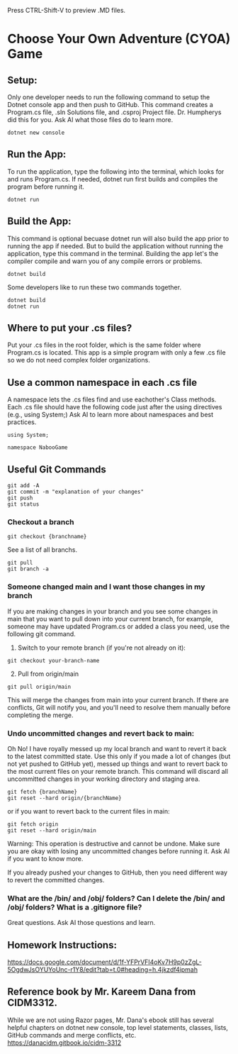 Press CTRL-Shift-V to preview .MD files. 
# Choose Your Own Adventure (CYOA) Game

## Setup: 
Only one developer needs to run the following command to setup the Dotnet console app and then push to GitHub. This command creates a Program.cs file, .sln Solutions file, and .csproj Project file. Dr. Humpherys did this for you. Ask AI what those files do to learn more. 
```
dotnet new console
```

## Run the App: 
To run the application, type the following into the terminal, which looks for and runs Program.cs. If needed, dotnet run first builds and compiles the program before running it. 
```
dotnet run
```

## Build the App: 
This command is optional becuase dotnet run will also build the app prior to running the app if needed. But to build the application without running the application, type this command in the terminal. Building the app let's the compiler compile and warn you of any compile errors or problems.
```
dotnet build
```

Some developers like to run these two commands together. 
```
dotnet build
dotnet run
```

## Where to put your .cs files? 
Put your .cs files in the root folder, which is the same folder where Program.cs is located. This app is a simple program with only a few .cs file so we do not need complex folder organizations. 

## Use a common namespace in each .cs file
A namespace lets the .cs files find and use eachother's Class methods. Each .cs file should have the following code just after the using directives (e.g., using System;) Ask AI to learn more about namespaces and best practices. 

```
using System;

namespace NabooGame

```
## Useful Git Commands
```
git add -A  
git commit -m "explanation of your changes" 
git push
git status   
```

### Checkout a branch
```
git checkout {branchname}
```

See a list of all branchs. 
```
git pull
git branch -a
```

### Someone changed main and I want those changes in my branch
If you are making changes in your branch and you see some changes in main that you want to pull down into your current branch, for example, someone may have updated Program.cs or added a class you need, use the following git command. 

1. Switch to your remote branch (if you're not already on it):
```
git checkout your-branch-name
```
2. Pull from origin/main
```
git pull origin/main
```
This will merge the changes from main into your current branch. If there are conflicts, Git will notify you, and you'll need to resolve them manually before completing the merge.

### Undo uncommitted changes and revert back to main: 
Oh No! I have royally messed up my local branch and want to revert it back to the latest committed state. Use this only if you made a lot of changes (but not yet pushed to GitHub yet), messed up things and want to revert back to the most current files on your remote branch. This command will discard all uncommitted changes in your working directory and staging area.
```
git fetch {branchName}
git reset --hard origin/{branchName}
```
or if you want to revert back to the current files in main: 
```
git fetch origin
git reset --hard origin/main
```
Warning: This operation is destructive and cannot be undone. Make sure you are okay with losing any uncommitted changes before running it. Ask AI if you want to know more. 

If you already pushed your changes to GitHub, then you need  different way to revert the committed changes. 


### What are the /bin/ and /obj/ folders? Can I delete the /bin/ and /obj/ folders? What is a .gitignore file? 
Great questions. Ask AI those questions and learn. 

## Homework Instructions: 
https://docs.google.com/document/d/1f-YFPrVFI4oKv7H9p0zZgL-5OgdwJsOYUYoUnc-r1Y8/edit?tab=t.0#heading=h.4jkzdf4ipmah  

## Reference book by Mr. Kareem Dana from CIDM3312. 
While we are not using Razor pages, Mr. Dana's ebook still has several helpful chapters on dotnet new console, top level statements, classes, lists, GitHub commands and merge conflicts, etc. 
https://danacidm.gitbook.io/cidm-3312  


